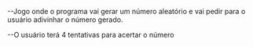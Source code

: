 --Jogo onde o programa vai gerar um número aleatório e vai pedir para o usuário
adivinhar o número gerado.

--O usuário terá 4 tentativas para acertar o número
